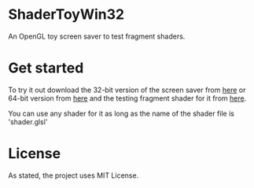 # ShaderToyWin32

An OpenGL toy screen saver to test fragment shaders.


# Get started
To try it out download the 32-bit version of the screen saver from [here](https://github.com/makuke1234/ShaderToyWin32/raw/main/ShaderScreenSaver_gl.scr) or 64-bit version from [here](https://github.com/makuke1234/ShaderToyWin32/raw/main/ShaderScreenSaver_gl64.scr) and the testing fragment shader for it from [here](https://raw.githubusercontent.com/makuke1234/ShaderToyWin32/main/shader.glsl).

You can use any shader for it as long as the name of the shader file is 'shader.glsl'


# License

As stated, the project uses MIT License.
